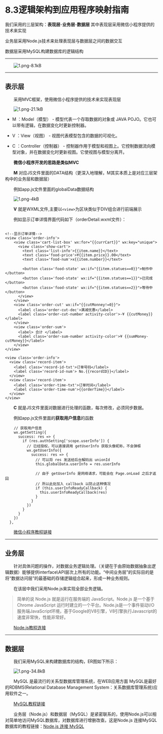 

# 8.3逻辑架构到应用程序映射指南

我们采用的三层架构：**表现层**-**业务层**-**数据层**
其中表现层采用微信小程序提供的技术来实现

业务层采用Node.js技术来处理表现层与数据层之间的数据交互

数据层采用MySQL构建数据库的逻辑结构


----------
&emsp;&emsp;![1.png-8.1kB][1]


----------
## 表示层
&emsp;&emsp;采用MVC框架，使用微信小程序提供的技术来实现表现层

&emsp;&emsp;![1.png-21.1kB][2]

 - M ：Model（模型） - 模型代表一个存取数据的对象或 JAVA POJO。它也可以带有逻辑，在数据变化时更新控制器。
 
 - V ：View（视图） - 视图代表模型包含的数据的可视化。
 
 - C ：Controller（控制器） - 控制器作用于模型和视图上。它控制数据流向模型对象，并在数据变化时更新视图。它使视图与模型分离开。

&emsp;&emsp;**微信小程序开发的思路是类似MVC** 

&emsp;&emsp;**M** 对应JS文件里面的DATA结构（更深入地理解，M其实本质上是对应三层架构中的业务层和数据层）

&emsp;&emsp;例如app.js文件里面的globalData数据结构

&emsp;&emsp;![1.png-4kB][3]

&emsp;&emsp;**V** 就是WXML文件,主要以`<view>`为区块类似于DIV组合进行前端展示

&emsp;&emsp;例如显示订单详情界面代码如下（orderDetail.wxml文件）：
```

<!--显示订单详情-->
<view class='order-info'>
    <view class='cart-list-box' wx:for="{{currCart}}" wx:key="unique">
      <view class='show-cart'>
        <text class='list-info'>{{item.name}}</text>
        <text class='food-price'>¥{{item.price}}.00</text>
        <text class='food-num'>x{{item.number}}</text>
      
        <button class='food-state' wx:if="{{item.statues==0}}">制作中</button>
        <button class='food-state' wx:if="{{item.statues==1}}">已完成</button>
        <button class='food-state' wx:if="{{item.statues==2}}">等待中</button>
      </view>
    </view>
    <view class='order-cut' wx:if="{{cutMonney!=0}}">
      <label class='order-cut-dec'>满减优惠</label>
      <label class='order-cut-number activity-color'>-¥ {{cutMoney}}</label>
    </view>
    <view class='order-sum'>
      <label> 合计 </label>
      <label class='order-sum-number activity-color'>¥ {{sumMoney-cutMoney}}</label>
    </view>
</view>

<view class='order-info'>
  <view class='record-item'>
    <label class='record-id-txt'>订单号码</label>
    <label class='record-id-num'> No.{{recordID}}</label>
  </view>
  <view class='record-item'>
    <label class='order-time-txt'>订单时间</label>
    <label class='order-time-num'>{{orderTime}}</label>
  </view>
</view>
```

&emsp;&emsp;**C** 就是JS文件里面对数据进行处理的函数，每次修改，必须同步数据。

&emsp;&emsp;例如app.js文件里面的**获取用户信息**的函数
```
    // 获取用户信息
    wx.getSetting({
      success: res => {
        if (res.authSetting['scope.userInfo']) {
          // 已经授权，可以直接调用 getUserInfo 获取头像昵称，不会弹框
          wx.getUserInfo({
            success: res => {
              // 可以将 res 发送给后台解码出 unionId
              this.globalData.userInfo = res.userInfo

              // 由于 getUserInfo 是网络请求，可能会在 Page.onLoad 之后才返回
              // 所以此处加入 callback 以防止这种情况
              if (this.userInfoReadyCallback) {
                this.userInfoReadyCallback(res)
              }
            }
          })
        }
      }
    })
  },
```

&emsp;&emsp;[微信小程序教程链接][4]
 
----------
## 业务层
&emsp;&emsp;针对具体问题的操作，对数据业务逻辑处理。（关键在于由原始数据抽象出逻辑数据）能够提供interface\API层次上所有的功能。“中间业务层”的实际目的是将“数据访问层”的最基础的存储逻辑组合起来，形成一种业务规则。

&emsp;&emsp;在该层中我们采用Node.js来实现全部业务逻辑。

> 简单的说 Node.js 就是运行在服务端的 JavaScript。Node.js 是一个基于Chrome JavaScript 运行时建立的一个平台。Node.js是一个事件驱动I/O服务端JavaScript环境，基于Google的V8引擎，V8引擎执行Javascript的速度非常快，性能非常好。

&emsp;&emsp;[Node.js教程连接][5]

----------
## 数据层
&emsp;&emsp;我们采用MySQL来构建数据库的结构，ER图如下所示：

&emsp;&emsp;![1.png-34.8kB][6]

&emsp;&emsp;MySQL 是最流行的关系型数据库管理系统，在WEB应用方面 MySQL是最好的RDBMS(Relational Database Management System：关系数据库管理系统)应用软件之一。 

&emsp;&emsp;[MySQL教程链接][7]

&emsp;&emsp;业务层（Node.js）和数据层（MySQL）是紧密联系的，使用Node.js可以相对简单地访问MySQL数据库，对数据库进行增删改查。这是Node.js 连接MySQL数据库的教程链接：[Node.js 连接 MySQL][8]


  [1]: http://static.zybuluo.com/panchy7/oi80bo708q24c5sk45yy188w/1.png
  [2]: http://static.zybuluo.com/panchy7/jt3y2o5xy6utbut8px99whev/1.png
  [3]: http://static.zybuluo.com/panchy7/ovrufsd2hakdr2f34aj61zrm/1.png
  [4]: https://developers.weixin.qq.com/miniprogram/dev/framework/custom-component/events.html
  [5]: https://www.runoob.com/nodejs/nodejs-tutorial.html
  [6]: http://static.zybuluo.com/panchy7/7jtl00ijwyj0uqpjoxt2fx3n/1.png
  [7]: http://www.runoob.com/mysql/mysql-tutorial.html
  [8]: https://www.runoob.com/nodejs/nodejs-mysql.html

